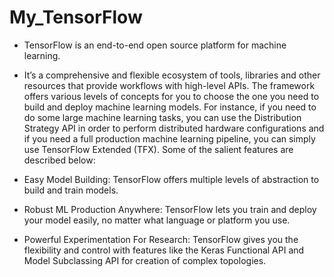 # My_TensorFlow

- TensorFlow is an end-to-end open source platform for machine learning. 

- It’s a comprehensive and flexible ecosystem of tools, libraries and other resources that provide workflows with high-level APIs. The framework offers various levels of concepts for you to choose the one you need to build and deploy machine learning models. For instance, if you need to do some large machine learning tasks, you can use the Distribution Strategy API in order to perform distributed hardware configurations and if you need a full production machine learning pipeline, you can simply use TensorFlow Extended (TFX). Some of the salient features are described below:

- Easy Model Building: TensorFlow offers multiple levels of abstraction to build and train models. 

- Robust ML Production Anywhere: TensorFlow lets you train and deploy your model easily, no matter what language or platform you use. 

- Powerful Experimentation For Research: TensorFlow gives you the flexibility and control with features like the Keras Functional API and Model Subclassing API for creation of complex topologies.
